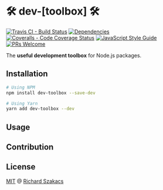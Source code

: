 🛠 dev-[toolbox] 🛠
===================

[![Travis CI - Build Status][travis-badge]][travis-url]
[![Dependencies][dep-badge]][dep-url]
[![Coveralls - Code Coverage Status][cov-badge]][cov-url]
[![JavaScript Style Guide][jsstd-badge]][jsstd-url]
[![PRs Welcome][pr-badge]][pr-url]

The **useful development toolbox** for Node.js packages.

Installation
------------

```bash
# Using NPM
npm install dev-toolbox --save-dev

# Using Yarn
yarn add dev-toolbox --dev
```

Usage
-----

Contribution
------------

License
-------

[MIT](LICENSE.md) @ [Richard Szakacs](https://www.github.com/richardszkcs)

 [travis-badge]: https://travis-ci.org/atjse/dev-toolbox.svg?branch=master
 [travis-url]:   https://travis-ci.org/atjse/dev-toolbox

 [dep-badge]:    https://david-dm.org/atjse/dev-toolbox/status.svg
 [dep-url]:      https://david-dm.org/atjse/dev-toolbox

 [cov-badge]:    https://coveralls.io/repos/github/atjse/dev-toolbox/badge.svg?branch=master
 [cov-url]:      https://coveralls.io/github/atjse/dev-toolbox?branch=master

 [jsstd-badge]:  https://img.shields.io/badge/code_style-standard-brightgreen.svg
 [jsstd-url]:    https://standardjs.com

 [pr-badge]:     https://img.shields.io/badge/PRs-welcome-brightgreen.svg?style=flat-square
 [pr-url]:       CONTRIBUTING.md
